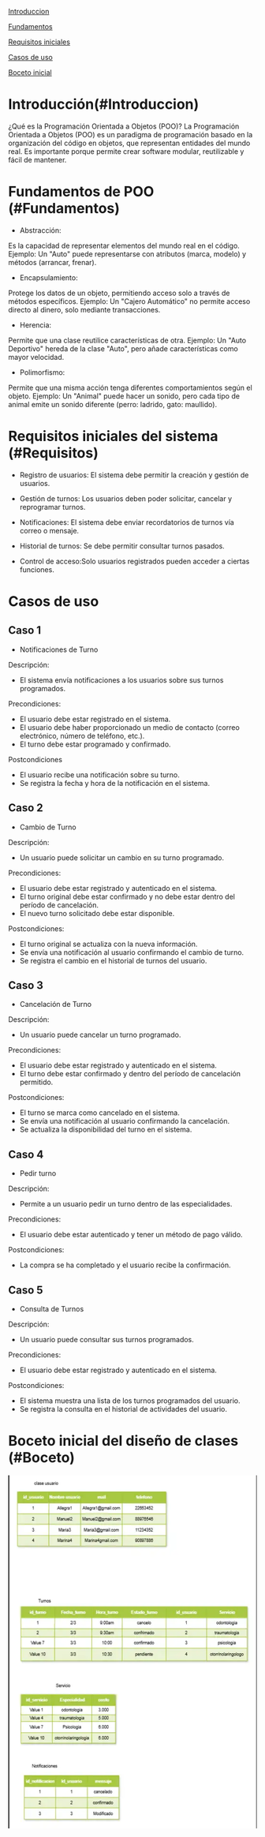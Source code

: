 
 [Introduccion](#introduccion)
 
 [Fundamentos](#Fundamentos)
 
 [Requisitos iniciales](#Requisitos)
 
 [Casos de uso](#casos)
 
 [Boceto inicial](#Boceto)



# Introducción(#Introduccion)


¿Qué es la Programación Orientada a Objetos (POO)?
La Programación Orientada a Objetos (POO) es un paradigma de programación basado en la organización del código en objetos, que representan entidades del mundo real.
Es importante porque permite crear software modular, reutilizable y fácil de mantener.

# Fundamentos de POO (#Fundamentos)

- Abstracción:
  
Es la capacidad de representar elementos del mundo real en el código.
Ejemplo: Un "Auto" puede representarse con atributos (marca, modelo) y métodos (arrancar, frenar).

- Encapsulamiento:
  
Protege los datos de un objeto, permitiendo acceso solo a través de métodos específicos.
Ejemplo: Un "Cajero Automático" no permite acceso directo al dinero, solo mediante transacciones.

- Herencia:
  
Permite que una clase reutilice características de otra.
Ejemplo: Un "Auto Deportivo" hereda de la clase "Auto", pero añade características como mayor velocidad.

- Polimorfismo:

Permite que una misma acción tenga diferentes comportamientos según el objeto.
Ejemplo: Un "Animal" puede hacer un sonido, pero cada tipo de animal emite un sonido diferente (perro: ladrido, gato: maullido).


# Requisitos iniciales del sistema (#Requisitos)
- Registro de usuarios: El sistema debe permitir la creación y gestión de usuarios.

- Gestión de turnos: Los usuarios deben poder solicitar, cancelar y reprogramar turnos.

- Notificaciones: El sistema debe enviar recordatorios de turnos vía correo o mensaje.

- Historial de turnos: Se debe permitir consultar turnos pasados.

- Control de acceso:Solo usuarios registrados pueden acceder a ciertas funciones.
# Casos de uso
 ## Caso 1
 - Notificaciones de Turno
   
Descripción:

- El sistema envía notificaciones a los usuarios sobre sus turnos programados.

 Precondiciones:
 
  - El usuario debe estar registrado en el sistema.
  - El usuario debe haber proporcionado un medio de contacto (correo electrónico, número de teléfono, etc.).
  - El turno debe estar programado y confirmado.

 Postcondiciones

   - El usuario recibe una notificación sobre su turno.
   - Se registra la fecha y hora de la notificación en el sistema.


## Caso 2
 - Cambio de Turno
 
Descripción:
 - Un usuario puede solicitar un cambio en su turno programado.

 Precondiciones:
 
  - El usuario debe estar registrado y autenticado en el sistema.
  - El turno original debe estar confirmado y no debe estar dentro del período de cancelación.
  - El nuevo turno solicitado debe estar disponible.

 Postcondiciones:
 
  - El turno original se actualiza con la nueva información.
  - Se envía una notificación al usuario confirmando el cambio de turno.
  - Se registra el cambio en el historial de turnos del usuario.

## Caso 3

- Cancelación de Turno
  
Descripción:

  - Un usuario puede cancelar un turno programado.

 Precondiciones:
 
  - El usuario debe estar registrado y autenticado en el sistema.
  - El turno debe estar confirmado y dentro del período de cancelación permitido.

 Postcondiciones:
 
  - El turno se marca como cancelado en el sistema.
  - Se envía una notificación al usuario confirmando la cancelación.
  - Se actualiza la disponibilidad del turno en el sistema.

 ## Caso 4
  - Pedir turno
  
 Descripción: 
 
   - Permite a un usuario pedir un turno dentro de las especialidades.

 Precondiciones:
   - El usuario debe estar autenticado y tener un método de pago válido.
     
 Postcondiciones:
 
   - La compra se ha completado y el usuario recibe la confirmación.

## Caso 5
 - Consulta de Turnos
   
Descripción:

  - Un usuario puede consultar sus turnos programados.

 Precondiciones:
 
  - El usuario debe estar registrado y autenticado en el sistema.

 Postcondiciones:
 
  - El sistema muestra una lista de los turnos programados del usuario.
  - Se registra la consulta en el historial de actividades del usuario.

  
# Boceto inicial del diseño de clases (#Boceto)

![](boceto.png)



